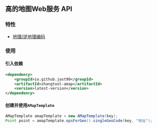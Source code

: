## 高的地图Web服务 API

### 特性
- [地理/逆地理编码](https://lbs.amap.com/api/webservice/guide/api/georegeo)

### 使用
#### 引入依赖
```xml
<dependency>
    <groupId>io.github.jast90</groupId>
    <artifactId>zhangtool-amap</artifactId>
    <version>latest-version</version>
</dependency>
```
#### 创建并使用`AMapTemplate`
```java
AMapTemplate amapTemplate = new AMapTemplate(key);
Point point = amapTemplate.opsForGeo().singleGeoCode(key, "地址");
```

